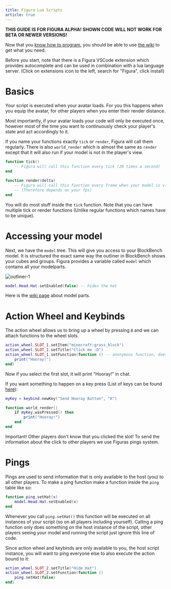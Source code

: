 ```yaml
---
title: Figura Lua Scripts
article: true
---
```


**THIS GUIDE IS FOR FIGURA ALPHA! SHOWN CODE WILL NOT WORK FOR BETA OR NEWER VERSIONS!**

Now that you [know how to program](/lua-quickstart), you should be able to use [the wiki](https://github.com/Blancworks/Figura/wiki) to get what you need.

Before you start, note that there is a Figura VSCode extension which provides autocomplete and can be used in combination with a lua language server. (Click on extensions icon to the left, search for "Figura", click install)

# Basics

Your script is executed when your avatar loads. For you this happens when you equip the avatar, for other players when you enter their render distance.

Most importantly, if your avatar loads your code will only be executed once, however most of the time you want to continuously check your player's state and act accordingly to it.

If you name your functions exactly `tick` or `render`, Figura will call them regularly. There is also `world_render` which is almost the same as `render` except that it will also run if your model is not in the player's view.

```lua
function tick()
    -- Figura will call this function every tick (20 times a second)
end

function render(delta)
    -- Figura will call this function every frame when your model is visible
    -- (Therefore depends on your fps)
end
```

You will do most stuff inside the `tick` function. Note that you can have multiple tick or render functions (Unlike regular functions which names have to be unique).

# Accessing your model

Next, we have the `model` tree. This will give you access to your BlockBench model. It is structured the exact same way the outliner in BlockBench shows your cubes and groups. Figura provides a variable called `model` which contains all your modelparts.

![outliner-1](/assets/outliner-1.png)

```lua
model.Head.Hat.setEnabled(false) -- hides the hat
```

Here is the [wiki page](https://github.com/Blancworks/Figura/wiki/Custom-Model-API) about model parts.

# Action Wheel and Keybinds

The action wheel allows us to bring up a wheel by pressing `B` and we can attach functions to the wheel slots.

```lua
action_wheel.SLOT_1.setItem("minecraft:grass_block")
action_wheel.SLOT_1.setTitle("Click me :D")
action_wheel.SLOT_1.setFunction(function () -- anonymous function, does not have a name
    print("Hooray!")
end)
```

Now if you select the first slot, it will print "Hooray!" in chat.

If you want something to happen on a key press (List of keys can be found [here](https://discord.com/channels/805969743466332191/808155531389698079/854763353855885364)):

```lua
myKey = keybind.newKey("Send Hooray Button", "K")

function world_render()
    if myKey.wasPressed() then
        print("Hooray!")
    end
end
```

Important! Other players don't know that you clicked the slot! To send the information about the click to other players we use Figuras pings system.

# Pings

Pings are used to send information that is only available to the host (you) to all other players. To make a ping function make a function inside the `ping` table like so:

```lua
function ping.setHat(x)
    model.Head.Hat.setEnabled(x)
end
```

Whenever you call `ping.setHat()` this function will be executed on all instances of your script (so on all players including yourself). Calling a ping function only does something on the host instance of the script, other players seeing your model and running the script just ignore this line of code.

Since action wheel and keybinds are only available to you, the host script instance, you will want to ping everyone else to also execute the action bound to it:

```lua
action_wheel.SLOT_2.setTitle("Hide Hat")
action_wheel.SLOT_2.setFunction(function ()
    ping.setHat(false)
end)
```
